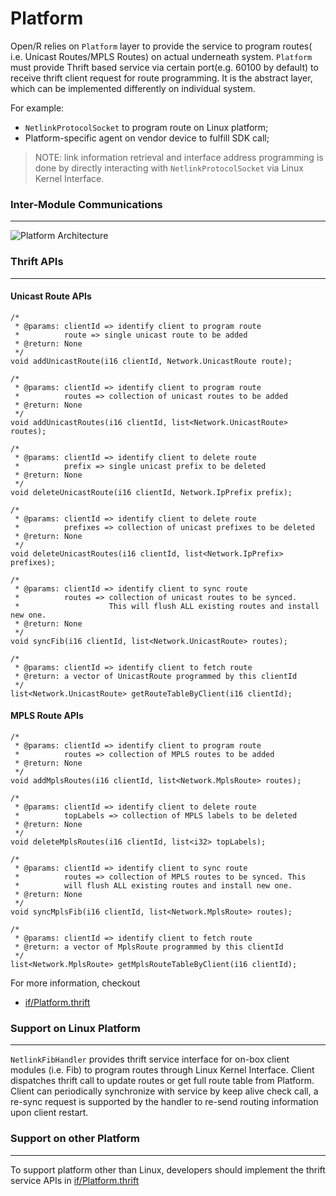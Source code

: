 # Platform

Open/R relies on `Platform` layer to provide the service to program routes( i.e.
Unicast Routes/MPLS Routes) on actual underneath system. `Platform` must provide
Thrift based service via certain port(e.g. 60100 by default) to receive thrift
client request for route programming. It is the abstract layer, which can be
implemented differently on individual system.

For example:

- `NetlinkProtocolSocket` to program route on Linux platform;
- Platform-specific agent on vendor device to fulfill SDK call;

> NOTE: link information retrieval and interface address programming is done by
> directly interacting with `NetlinkProtocolSocket` via Linux Kernel Interface.

### Inter-Module Communications

---

<img alt="Platform Architecture" src="https://user-images.githubusercontent.com/51382140/90934844-e09a8f00-e3b6-11ea-9695-cb9836240118.png">

### Thrift APIs

---

#### Unicast Route APIs

```
/*
 * @params: clientId => identify client to program route
 *          route => single unicast route to be added
 * @return: None
 */
void addUnicastRoute(i16 clientId, Network.UnicastRoute route);

/*
 * @params: clientId => identify client to program route
 *          routes => collection of unicast routes to be added
 * @return: None
 */
void addUnicastRoutes(i16 clientId, list<Network.UnicastRoute> routes);

/*
 * @params: clientId => identify client to delete route
 *          prefix => single unicast prefix to be deleted
 * @return: None
 */
void deleteUnicastRoute(i16 clientId, Network.IpPrefix prefix);

/*
 * @params: clientId => identify client to delete route
 *          prefixes => collection of unicast prefixes to be deleted
 * @return: None
 */
void deleteUnicastRoutes(i16 clientId, list<Network.IpPrefix> prefixes);

/*
 * @params: clientId => identify client to sync route
 *          routes => collection of unicast routes to be synced.
 *                    This will flush ALL existing routes and install new one.
 * @return: None
 */
void syncFib(i16 clientId, list<Network.UnicastRoute> routes);

/*
 * @params: clientId => identify client to fetch route
 * @return: a vector of UnicastRoute programmed by this clientId
 */
list<Network.UnicastRoute> getRouteTableByClient(i16 clientId);
```

#### MPLS Route APIs

```
/*
 * @params: clientId => identify client to program route
 *          routes => collection of MPLS routes to be added
 * @return: None
 */
void addMplsRoutes(i16 clientId, list<Network.MplsRoute> routes);

/*
 * @params: clientId => identify client to delete route
 *          topLabels => collection of MPLS labels to be deleted
 * @return: None
 */
void deleteMplsRoutes(i16 clientId, list<i32> topLabels);

/*
 * @params: clientId => identify client to sync route
 *          routes => collection of MPLS routes to be synced. This
 *          will flush ALL existing routes and install new one.
 * @return: None
 */
void syncMplsFib(i16 clientId, list<Network.MplsRoute> routes);

/*
 * @params: clientId => identify client to fetch route
 * @return: a vector of MplsRoute programmed by this clientId
 */
list<Network.MplsRoute> getMplsRouteTableByClient(i16 clientId);
```

For more information, checkout

- [if/Platform.thrift](https://github.com/facebook/openr/blob/master/openr/if/Platform.thrift)

### Support on Linux Platform

---

`NetlinkFibHandler` provides thrift service interface for on-box client modules
(i.e. Fib) to program routes through Linux Kernel Interface. Client dispatches
thrift call to update routes or get full route table from Platform. Client can
periodically synchronize with service by keep alive check call, a re-sync
request is supported by the handler to re-send routing information upon client
restart.

### Support on other Platform

---

To support platform other than Linux, developers should implement the thrift
service APIs in
[if/Platform.thrift](https://github.com/facebook/openr/blob/master/openr/if/Platform.thrift)
